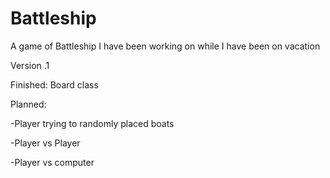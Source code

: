 # Battleship
A game of Battleship I have been working on while I have been on vacation

Version .1

Finished:
Board class

Planned:

-Player trying to randomly placed boats

-Player vs Player

-Player vs computer
